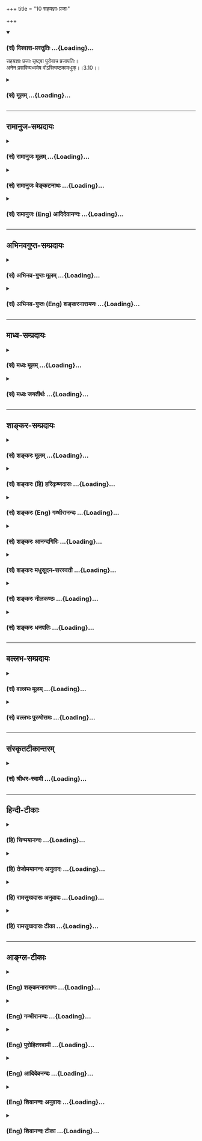+++
title = "10 सहयज्ञाः प्रजाः"

+++
<div class="js_include" newlevelforh1="3" title="(सं) विश्वास-प्रस्तुतिः" unfilled url="/purANam/mahAbhAratam/06-bhIShma-parva/02-bhagavad-gItA-parva/saMskRtam/vishvAsa-prastutiH/03_karma-yogaH/10_sahayajnAH_prajAH.md">
<details open><summary><h3>(सं) विश्वास-प्रस्तुतिः ...{Loading}...</h3></summary>

सहयज्ञाः प्रजाः सृष्ट्वा पुरोवाच प्रजापतिः।  
अनेन प्रसविष्यध्वमेष वोऽस्त्विष्टकामधुक्।।3.10।।
</details>
</div>
<div class="js_include collapsed" newlevelforh1="3" title="(सं) मूलम्" unfilled url="/purANam/mahAbhAratam/06-bhIShma-parva/02-bhagavad-gItA-parva/saMskRtam/mUlam/03_karma-yogaH/10_sahayajnAH_prajAH.md">
<details><summary><h3>(सं) मूलम् ...{Loading}...</h3></summary>

सहयज्ञाः प्रजाः सृष्ट्वा पुरोवाच प्रजापतिः।  
अनेन प्रसविष्यध्वमेष वोऽस्त्विष्टकामधुक्।।3.10।।
</details>
</div>


_________________
## रामानुज-सम्प्रदायः
<div class="js_include collapsed" newlevelforh1="3" title="(सं) रामानुजः मूलम्" unfilled url="/purANam/mahAbhAratam/06-bhIShma-parva/02-bhagavad-gItA-parva/saMskRtam/rAmAnujaH/mUlam/03_karma-yogaH/10_sahayajnAH_prajAH.md">
<details><summary><h3>(सं) रामानुजः मूलम् ...{Loading}...</h3></summary>

।।3.10।। पतिं विश्वरस्य आत्मेश्वरम् (तै0 ना0 11।3) इत्यादिश्रुतेः
निरुपाधिकः प्रजापतिशब्दः सर्वेश्वरं विश्वस्रष्टारं विश्वात्मानं परायणं
नारायणम् आह **पुरा** सर्गकाले स भगवान् **प्रजापतिः**
अनादिकालप्रवृत्ताचित्संसर्गविवशा उपसंहृतनामरूपविभागाः स्वस्मिन् प्रलीनाः
सकलपुरुषार्थनर्हाः चेतनेतरकल्पाः **प्रजाः** समीक्ष्य परमकारुणिकः
तदुज्जिजीवविषया स्वाराधनभूतयज्ञनिर्वृत्तये यज्ञैः **सह ताः सृष्ट्वा**
एवम् **उवाच** **अनेन यज्ञेन प्रसविष्यध्वम्** आत्मनो वृद्धिं कुरुध्वम्।
**एष वो** यज्ञः परमपुरुषार्थलक्षणमोक्षाख्यस्य कामस्य तदनुगुणानां च
कामानां प्रपूरयिता भवतु। कथम्

</details>
</div>
<div class="js_include collapsed" newlevelforh1="3" title="(सं) रामानुजः वेङ्कटनाथः" unfilled url="/purANam/mahAbhAratam/06-bhIShma-parva/02-bhagavad-gItA-parva/saMskRtam/rAmAnujaH/venkaTanAthaH/03_karma-yogaH/10_sahayajnAH_prajAH.md">
<details><summary><h3>(सं) रामानुजः वेङ्कटनाथः ...{Loading}...</h3></summary>

  
  
।।3.10।। उक्तमर्थद्वयंसह यज्ञैः इत्यारभ्यमोघं पार्थ स जीवति 3।16
इत्यन्तेन निन्दाप्रशंसादिभिर्द्रढयतीत्याह
यज्ञशिष्टेनैवेति। सर्वपुरुषार्थसाधननिष्ठानामित्यनेनप्रजाः सृष्ट्वा इति
सामान्यनिर्देशफलितमुक्तम्। अत्र प्रजापतिशब्दस्य
हिरण्यगर्भादिविषयत्वव्युदासायाह पतिं विश्वस्येतीति। हिरण्यगर्भादेरपि न
तु हिरण्यगर्भादिवदण्डाद्यवच्छिन्नस्येत्यर्थः। तत एवोक्तंनिरुपाधिक इति।
श्रुतार्थस्वभावादपि स एव सर्वप्रजापतिरिति
प्रदर्शनायसर्वेश्वरमित्यादिविशेषणोक्तिः। नारायणम् एतदखिलं
नारायणशब्दवाच्यस्यैव हि नारायणानुवाकादिषु प्रतिपाद्यत इति भावः। उक्तं च
जगत्पतित्वं स्रष्ट्टत्वादिकं च समुच्चित्य भगवता पराशरेणकलौ जगत्पतिं
विष्णुं सर्वस्रष्टारमीश्वरम् वि.पु.6।1।50ब्र.पु.च.120।45
इति। अनुमानात्तदुद्धारं कर्तुकामः प्रजापतिः वि.पु.1।4।7 इति च वराहरूपे
भगवति प्रजापतिशब्दः तेनप्रजापतिः तै.ना.1।1
इत्यादिश्रुत्यनुसारात्प्रयुक्तः। किञ्च स्वतन्त्रस्य कर्मपरतन्त्रान्प्रति
नियोगो ह्ययम्। अतोऽत्रप्रजाः सृष्ट्वा इति प्रजाशब्दः सर्वान्
ब्रह्मपर्यन्तान् जगदन्तर्व्यवस्थितान् कर्मजनितसंसारवशवर्तिनो
यज्ञाद्यधिकारिणःप्राणिनः सङ्गृह्णाति। अतोऽत्र प्रजापतिशब्द
उपक्रमस्थप्रजाशब्दानुरोधात् सङ्कोचेन तद्वैरूप्यायोगाच्च
परित्यक्तरूढिरकर्मवश्यं नियोक्तारं सर्वेश्वरं नारायणमाह। तथा
सृज्यसमस्तक्षेत्रज्ञविषयो ह्ययमनवच्छिन्नः प्रजाशब्दः।  
  
पुरेति प्रलयानन्तरकालाभिधानात्ततश्च सदेव सोम्येदमग्र आसीत् ৷৷. तदैक्षत
बहु स्यां प्रजायेयेति छां.उ.6।2।13 सन्मूलाः सोम्येमाः सर्वाः प्रजाः
सदायतनाः छां.उ.6।8।4 एको ह वै नारायण आसीन्न ब्रह्मा नेशानः इत्यारभ्य
बुद्बुदात्र्यक्षः शूलपाणिः पुरुषो जायते ৷৷. तत्र ब्रह्मा चतुर्मुखोऽजायत
महो.1।1सिसृक्षुर्विविधाः प्रजाः मनुः1।8 इत्यादिषु हिरण्यगर्भादेरपि
प्रजात्वावगमान्नारायणस्य च तज्जनकत्वावगतेःप्रजाः सृष्ट्वा इत्यनवच्छेदेन
निर्दिष्टो विश्वस्य स्रष्टा नारायण एवेति स एवात्र प्रजापतिः। किञ्च
तस्माद्यज्ञात्सर्वहुत ऋचः सामानि जज्ञिरे ऋक्सं.6।4।18।4यजुस्सं.31।7
सर्वाणि रूपाणि विचित्य धीरः। नामानि कृत्वाऽभिवदन्यदास्ते इति यज्ञैः सह
सर्वप्रजानां स्रष्ट्टतया निर्दिष्टोऽप्यधिकारपुरुषस्यापि स्रष्टा
सहस्रशीर्षत्वादिविशिष्टः परमपुरुष एव। अतोऽपिसह यज्ञैः प्रजाः सृष्ट्वा
इति निर्दिष्टः प्रजापतिः विश्वस्य स्रष्टा स एव। तथासृष्टिं ततः करिष्यामि
त्वामाविश्य प्रजापते वि.ध.68।51
इत्यादिवचनबलाद्धिरण्यगर्भाख्यप्रजापतिमुखेनापि विश्वस्रष्टा
सर्वभूतान्तरात्मा अपहतपाप्मा दिव्यो देव एको नारायणः सु.उ.7 इति श्रुतः स
एव विश्वात्मा। किञ्चात्र निर्दिश्यमानं देवानां भावनादिकं
परमात्मात्मकानामेवेतिअहं हि सर्वयज्ञानाम् 9।24 इत्यादौ व्यक्तं भविष्यति
यस्मिन्निदं सञ्चविचैति श्वे.उ.4।11 प्रजापतिश्चरति गर्भे अन्तः
य.सं.31।19तै.ना.6।11 इत्यादिकंविश्वस्य स्रष्टारं विश्वात्मानमिति
विशेषणाभ्यां सूचितम्। अतोऽप्यत्र विश्वात्मानं तमेवाह। तथा प्रजापतेः सभां
वेश्म प्रपद्ये छां.उ.8।14।1 इत्यत्र परमप्राप्यतया च
प्रजापतिशब्दनिर्दिष्टोऽपि परमात्मैवेतिन च कार्ये प्रत्यभिसन्धिः
ब्र.सू.4।3।14 इति सूत्रे प्रत्यपादि अतोऽपि परायणं तमेवाह। एवं
सर्वेश्वरमित्यादिविशेषणैः तत्तत्प्रमाणसूचनं कृतम्। एवं
श्यामैकरूपसप्तदशायातयामाज्यदैवतविष्णुविषयप्रजापतिशब्दश्रुतिरप्यनुसन्धेया।  
  
पुराशब्दस्य वचनान्वयं प्रतीतिव्युदासेन
ब्रह्माद्यगोचरसृष्ट्यन्वयव्यक्त्यर्थमाह पुरा सर्गकाले इति।
श्रुतिस्मृत्यादिषु सृष्टिप्रकरणप्रसिद्धिप्रकारमभिप्रैति स भगवानिति
भगवच्छब्देन सृष्ट्यादिपञ्चकृत्योपयुक्तहेयप्रत्यनीककल्याणगुणविशिष्टत्वं
दर्शितम्। तथा मानवे धर्मशास्त्रे प्रथमम्आसीदिदं तमोभूतम् 1।5 इति
प्रलयमभिधायततः स्वयम्भूर्भगवान् 1।6 इति भगवच्छब्देन सर्वस्रष्टा
निर्दिष्टः। अनन्तरं चता यदस्यायनं पूर्वं तेन नारायणः स्मृतः
1।10तद्विसृष्टः स पुरुषो लोके ब्रह्मेति कीर्त्यते 1।11 इति
हिरण्यगर्भाख्यप्रजापतेः स्रष्टा नारायण इत्युक्तम्। अत्र प्रजापतिरुवाच इति
पराक्तया निर्देशस्तु सारथिभूतस्य स्वस्य प्रजापतिशब्दप्रतिपन्नात्
स्वस्माद्भेदोपचारेणेति मन्तव्यम्। एवमुत्तरत्रापि सर्वत्र
पराक्त्वनिर्देशेषु यथार्हमनुसन्धेयम्।  
  
सर्वत्र सृष्टेः संहारपूर्वकत्वदर्शनादत्रापि तथा विवक्षन् संहारस्य
प्रयोजनं सृष्टेर्हेतुं चाह अनादीति। अनवरतसुखदुःखोपभोगायासपरिश्रान्तानां
विश्रमार्थं अश्रान्तापथप्रवृत्तिवासनाविच्छेदार्थं चोपसंहारः। अतो न
संहारे नैर्घृण्यदोषः। तादृशसुखदुःखोपभोगप्रदाने च
परमात्मनित्यसङ्कल्पसिद्धजीवस्वातन्त्र्यनिबन्धनानादिकर्मप्रवाहहेतुकाचित्संसर्ग
एव हेतुरिति न तत्र वैषम्यनैर्घृण्ये। सूत्रितं चवैषम्यनैर्घृण्ये न
सापेक्षत्वात्तथाहि दर्शयतिन कर्माविभागात् ब्र.सू.2।1।3435 इति
चेन्नानादित्वादुपपद्यते चाप्युपलभ्यते चकृतप्रयत्नापेक्षस्तु
विहितप्रतिषिद्धावैयर्थ्यादिभ्यः ब्र.सू.2।3।42 इति। उपसंहृतनामरूपविभागाः
स्वस्मिन् प्रलीना इति। असद्व्यपदेश एकत्वव्यपदेशादिश्च निर्व्यूढः।
नामरूपप्रहाणं स्वस्मिन् प्रलयश्च मोक्षवत्पुरुषार्थ एव स्यादित्याशङ्क्याह
सकलेति। त्रिवर्गेऽप्यनर्हाः किं पुनरपवर्ग इति भावः। तत्र हेतुमाह
चेतनेतरकल्पा इति। स्वप्रकाशत्वेऽप्यत्यन्तज्ञानसङ्कोचात्तत्कल्पत्वम् न तु
ज्ञानविनाशात्। प्रजाः हिरण्यगर्भादिकाः समीक्ष्य सम्यगवलोक्य एतेनजायमानं
हि पुरुषं यं पश्येन्मधुसूदनः म.भा.12।348।73नावेक्षसे यदि ततो
भुवनान्यमूनि नालं प्रभो भवितुमेव कुतः प्रवृत्तिः। एवं निसर्गसुहृदि त्वयि
सर्वजन्तोः स्वामिन्न चित्रमिदमाश्रितवत्सलत्वम्
स्तो.र.10।। इत्यादिकमभिप्रेतम्। स एकाकी न रमते महो.1 इति
श्रुतेःपरमकारुणिकः किल त्वम् इत्यादिस्मृतिसिद्धगुणविशेषे तात्पर्यमाह
परमकारुणिक इति। अवाप्तसमस्तकामस्य जगद्व्यापारानुपपत्तिं परिहरति
तदुज्जिजीवयिषयेति। कारुणिका हि स्वार्थनिरपेक्षा एव परोज्जिजीवयिषया
प्रवर्तन्ते सैव प्रवृत्तिरस्य लीलाऽपीति न दोष इति भावः। यज्ञैः सहेति
निर्देश उज्जीवनोपायविशेषनिष्पत्त्यर्थ इत्यभिप्रायेणाह स्वाराधनेति।  
  
यज्ञैरिति वैविध्यसूचनाय बहुवचननिर्देशे पूर्वं कृतेऽपिअनेन इत्येकवचनेन
परामर्शो जात्येकत्वपर इत्यभिप्रायेणाह अनेन यज्ञेनेति। सहयज्ञाः
इतिशङ्करयादवप्रकाशीयपाठस्त्वप्रासिद्धरनादृतः। प्रसविष्यध्वम् इत्यत्रषूञ्
प्राणिप्रसवेषूङ् गर्भविमोचने इतिधातुद्व्येऽपि प्रजननमात्रप्रतीतिः स्यात्
न च द्वादशाहादिवत् सर्वेषां यज्ञादीनां प्रजामात्रं फलम्। अतः
सन्तत्युपलक्षिता स्वनिष्पाद्या समृद्धिरत्र विवक्षितेत्यभिप्रायेणाह
आत्मनो वृद्धिं कुरुध्वमिति। यज्ञसाध्यः कामो
निषिद्धेतरधर्माविरुद्धसमस्तकाम्यवर्गः तत्रापि मोक्षतत्साधनोपकारिषु
तात्पर्यभूयस्त्वमित्यभिप्रायेण मोक्षतदनुगुणोपादानम्।
रुचिवैचित्र्यज्ञापनाय इष्टशब्देन विशेषणम्। मोक्षस्येष्टकामशब्देन
सङ्ग्रहायपरमपुरुषार्थलक्षणेत्युक्तम्। अवधीरितस्वर्गाय अर्जुनायोपदेशात्मा
फलेषु 2।47श्रेयः परम्  
  

</details>
</div>
<div class="js_include collapsed" newlevelforh1="3" title="(सं) रामानुजः (Eng) आदिदेवानन्दः" unfilled url="/purANam/mahAbhAratam/06-bhIShma-parva/02-bhagavad-gItA-parva/saMskRtam/rAmAnujaH/english/AdidevAnandaH/03_karma-yogaH/10_sahayajnAH_prajAH.md">
<details><summary><h3>(सं) रामानुजः (Eng) आदिदेवानन्दः ...{Loading}...</h3></summary>

3.10 As there is the scriptural text beginning with 'The Lord of
Universe' (Tai. Na., 11.3), it is justifiable to take the term Prajapati
in its wider connotation and interpret it to mean Narayana who is the
Lord of all beings, the creator of the universe and the Self of the
universe. In the beginning, i.e., during the creation, He, the Lord of
beings, saw all beings helpless by their conjunction with beginningless
non-conscient matter, bereft of the distinctions of name and form, and
submerged in Himself. They were incapable of attaining the major ends of
human existence, being almost one with non-conscient matter. He, the
supremely compassionate, with a desire to resuscitate them, created them
together with sacrifice in order that they might perform sacrifices as
His worship and said: 'By this sacrifice, shall you prosper,' i.e.,
multiply and prosper. May this sacrifice fulfil your supreme object of
desire called release (Moksa) and also the other desires that are in
conformity with it. How, then, should this be done;

</details>
</div>


_________________
## अभिनवगुप्त-सम्प्रदायः
<div class="js_include collapsed" newlevelforh1="3" title="(सं) अभिनव-गुप्तः मूलम्" unfilled url="/purANam/mahAbhAratam/06-bhIShma-parva/02-bhagavad-gItA-parva/saMskRtam/abhinava-guptaH/mUlam/03_karma-yogaH/10_sahayajnAH_prajAH.md">
<details><summary><h3>(सं) अभिनव-गुप्तः मूलम् ...{Loading}...</h3></summary>

।।3.10।। सहेति। प्रजापतिः परमात्मा प्रजाः सहैव कर्मभिः ससर्ज। उक्तं च +++(N
omits उक्तं च)+++ तेन प्रजानां कर्मभ्य एव प्रसवः सन्तानः। एतान्येव च इष्टं
संसारं मोक्षं वा दास्यन्ति संगात्संसारं मुक्तसंगत्वान्मोक्षम् इति ।

</details>
</div>
<div class="js_include collapsed" newlevelforh1="3" title="(सं) अभिनव-गुप्तः (Eng) शङ्करनारायणः" unfilled url="/purANam/mahAbhAratam/06-bhIShma-parva/02-bhagavad-gItA-parva/saMskRtam/abhinava-guptaH/english/shankaranArAyaNaH/03_karma-yogaH/10_sahayajnAH_prajAH.md">
<details><summary><h3>(सं) अभिनव-गुप्तः (Eng) शङ्करनारायणः ...{Loading}...</h3></summary>

3.10 Saha-etc. The lord of creatures, the Supreme Soul, created
creatures, just together with actions. It has also been declared by Him
that the procreation i.e., lineage of creatures is through actions
alone; these alone would give them what is desired viz., either the
cycle of birth-and-death or emancipation - the cycle of birth-and-death
is due to attachment and emancipation, due to the freedom from
attachment. The sense-objects deserve to be enjoyed only by those for
whom emancipation is the most important. This is declared :

</details>
</div>


_________________
## माध्व-सम्प्रदायः
<div class="js_include collapsed" newlevelforh1="3" title="(सं) मध्वः मूलम्" unfilled url="/purANam/mahAbhAratam/06-bhIShma-parva/02-bhagavad-gItA-parva/saMskRtam/madhvaH/mUlam/03_karma-yogaH/10_sahayajnAH_prajAH.md">
<details><summary><h3>(सं) मध्वः मूलम् ...{Loading}...</h3></summary>

।।3.10 3.11।। अत्रार्थवादमाह सहयज्ञा इति।

</details>
</div>
<div class="js_include collapsed" newlevelforh1="3" title="(सं) मध्वः जयतीर्थः" unfilled url="/purANam/mahAbhAratam/06-bhIShma-parva/02-bhagavad-gItA-parva/saMskRtam/madhvaH/jayatIrthaH/03_karma-yogaH/10_sahayajnAH_prajAH.md">
<details><summary><h3>(सं) मध्वः जयतीर्थः ...{Loading}...</h3></summary>

।।3.10 3.11।। सहयज्ञाः इत्यादेर्न प्रकृते सङ्गतिर्दृश्यते अत आह
**अत्रे**ति। वर्णाश्रमोचितस्य कर्मणः सर्वथा कर्तव्यत्वे स्तुतिर्निन्दा
परकृतिः पुराकल्पोऽर्थवादः।

</details>
</div>


_________________
## शाङ्कर-सम्प्रदायः
<div class="js_include collapsed" newlevelforh1="3" title="(सं) शङ्करः मूलम्" unfilled url="/purANam/mahAbhAratam/06-bhIShma-parva/02-bhagavad-gItA-parva/saMskRtam/shankaraH/mUlam/03_karma-yogaH/10_sahayajnAH_prajAH.md">
<details><summary><h3>(सं) शङ्करः मूलम् ...{Loading}...</h3></summary>

।।3.10।। **सहयज्ञाः** यज्ञसहिताः **प्रजाः** त्रयो वर्णाः ताः
**सृष्ट्वा** उत्पाद्य पुरा पूर्वं सर्गादौ **उवाच** उक्तवान्
**प्रजापतिः** प्रजानां स्रष्टा **अनेन** यज्ञेन **प्रसविष्यध्वं** प्रसवः
वृद्धिः उत्पत्तिः तं कुरुध्वम्। **एष** यज्ञः वः युष्माकम् **अस्तु** भवतु
**इष्टकामधुक्** इष्टान् अभिप्रेतान् कामान् फलविशेषान् दोग्धीति
इष्टकामधुक्।। कथम्

</details>
</div>
<div class="js_include collapsed" newlevelforh1="3" title="(सं) शङ्करः (हि) हरिकृष्णदासः" unfilled url="/purANam/mahAbhAratam/06-bhIShma-parva/02-bhagavad-gItA-parva/saMskRtam/shankaraH/hindI/harikRShNadAsaH/03_karma-yogaH/10_sahayajnAH_prajAH.md">
<details><summary><h3>(सं) शङ्करः (हि) हरिकृष्णदासः ...{Loading}...</h3></summary>

।।3.10।। इस आगे बतलाये जानेवाले कारणसे भी अधिकारीको कर्म करना चाहिये
सृष्टिके आदिकालमें यज्ञसहित प्रजाको अर्थात् ( ब्राह्मण क्षत्रिय और वैश्य
इन ) तीनों वर्णोंको रचकर जगत्के रचयिता प्रजापतिने कहा कि इस यज्ञसे
तुमलोग प्रसवउत्पत्ति यानी वृद्धिलाभ करो। यह यज्ञतुमलोगोंको इष्ट
कामनाओंका देनेवाला अर्थात् इच्छित फलरूप नाना भोगोंको देनेवाला हो।

</details>
</div>
<div class="js_include collapsed" newlevelforh1="3" title="(सं) शङ्करः (Eng) गम्भीरानन्दः" unfilled url="/purANam/mahAbhAratam/06-bhIShma-parva/02-bhagavad-gItA-parva/saMskRtam/shankaraH/english/gambhIrAnandaH/03_karma-yogaH/10_sahayajnAH_prajAH.md">
<details><summary><h3>(सं) शङ्करः (Eng) गम्भीरानन्दः ...{Loading}...</h3></summary>

3.10 Pura, in the days of yore, in the beginning of creation; srstva,
having created; prajah, the beings, the people of the three castes;
saha-yajnah, together with the sacrifices; Prajapati, the creator of
beings, uvaca, said; 'Anena, by this sacrifice; prasavisyadhvam, you
multiply.' Prasava means origination, growth. 'You accomplish that. Esah
astu, let this sacrifice be; vah, your; ista-kama-dhuk, yielder of
coveted objects of desire.' That which yields (dhuk) coveted (ista)
objects of desire (kama), particular results, is istakama-dhuk. How;

</details>
</div>
<div class="js_include collapsed" newlevelforh1="3" title="(सं) शङ्करः आनन्दगिरिः" unfilled url="/purANam/mahAbhAratam/06-bhIShma-parva/02-bhagavad-gItA-parva/saMskRtam/shankaraH/AnandagiriH/03_karma-yogaH/10_sahayajnAH_prajAH.md">
<details><summary><h3>(सं) शङ्करः आनन्दगिरिः ...{Loading}...</h3></summary>

।।3.10।। नित्यस्य कर्मणो नैमित्तिकसहितस्याधिकृतेन कर्तव्यत्वे
हेत्वन्तरपरत्वेनानन्तरश्लोकमवतारयति **इतश्चेति।** कथं पुनरनेन यज्ञेन
वृद्धिरस्माभिः शक्या कर्तुमित्याशङ्क्याह **एष इति।**

</details>
</div>
<div class="js_include collapsed" newlevelforh1="3" title="(सं) शङ्करः मधुसूदन-सरस्वती" unfilled url="/purANam/mahAbhAratam/06-bhIShma-parva/02-bhagavad-gItA-parva/saMskRtam/shankaraH/madhusUdana-sarasvatI/03_karma-yogaH/10_sahayajnAH_prajAH.md">
<details><summary><h3>(सं) शङ्करः मधुसूदन-सरस्वती ...{Loading}...</h3></summary>

।।3.10।। प्रजापतिवचनादप्यधिकृतेन कर्म कर्तव्यमित्याह सहयज्ञा
इत्यादिचतुर्भिः। सह यज्ञेन विहितकर्मकलापेन वर्तन्ते इति सहयज्ञाः।
कर्माधिकृता इति यावत्। वोपसर्जनस्य इति पक्षे सादेशाभावः। प्रजाः
त्रीन्वर्णान् पुरा कल्पादौ सृष्ट्वोवाच प्रजानां पतिः स्रष्टा।
किमुवाचेत्याह अनेने यज्ञेन स्वाश्रमोचितधर्मेण प्रसविष्यध्वं प्रसूयध्वम्।
प्रसवो वृद्धिः। उत्तरोत्तरामभिवृद्धिं लभध्वमित्यर्थः। कथमनेन वृद्धिः
स्यादत आह एष यज्ञाख्यो धर्मो वो युष्माकं
इष्टकामधुक्इष्टानभिमतान्कामान्काम्यानि फलानि दोग्धि प्रापयतीति तथा।
अभीष्टभोगप्रदोऽस्त्वित्यर्थः। अत्र यद्यपि
यज्ञग्रहणमावश्यककर्मोपलक्षणार्थं अकरणे प्रत्यवायस्याग्रे कथनात्।
काम्यकर्मणां च प्रकृते प्रस्तावो नास्त्येवमा कर्मफलहेतुर्भूः इत्यनेन
निराकृतत्वात् तथापि नित्यकर्मणामप्यानुषङ्गिकफलसद्भावात्एष
वोऽस्त्विष्टकामधुक् इत्युपपद्यते। तथाचापस्तम्बः स्मरति तद्यथाम्रे
फलार्थे निमिते छायागन्धावनूत्पद्येते एवं धर्मं चर्यमाणमर्था
अनूत्पद्यन्ते नोचेदनूत्पद्यन्ते न धर्महानिर्भवति इति। फलसद्भावेऽपि
तदभिसंध्यनभिसंधिभ्यां काम्यनित्ययोर्विशेषः। अनभिसंहितस्यापि
वस्तुस्वभावादुत्पत्तौ न विशेषः। विस्तरेण चाग्रे प्रतिपादयिष्यते।

</details>
</div>
<div class="js_include collapsed" newlevelforh1="3" title="(सं) शङ्करः नीलकण्ठः" unfilled url="/purANam/mahAbhAratam/06-bhIShma-parva/02-bhagavad-gItA-parva/saMskRtam/shankaraH/nIlakaNThaH/03_karma-yogaH/10_sahayajnAH_prajAH.md">
<details><summary><h3>(सं) शङ्करः नीलकण्ठः ...{Loading}...</h3></summary>

।।3.10।। एतदेवार्थवादेन द्रढयति **सहेति।** यज्ञैः सहेति
सहयज्ञाः। वोपसर्जनस्य इति पक्षे सादेशाभावः। कर्माधिकृता इति यावत्।
प्रजास्त्रैवर्णिकाः। अनेन यज्ञेन प्रसविष्यध्वं प्रसवो वृद्धिस्तां
लभध्वम्। एष यज्ञो वो युष्माकमिष्टकामधुगिष्टार्थपूरकोऽस्तु।

</details>
</div>
<div class="js_include collapsed" newlevelforh1="3" title="(सं) शङ्करः धनपतिः" unfilled url="/purANam/mahAbhAratam/06-bhIShma-parva/02-bhagavad-gItA-parva/saMskRtam/shankaraH/dhanapatiH/03_karma-yogaH/10_sahayajnAH_prajAH.md">
<details><summary><h3>(सं) शङ्करः धनपतिः ...{Loading}...</h3></summary>

।।3.10।। इतश्च हेतोरधिकृतेन कर्म कर्तव्यं प्रजापतिर्ब्रह्मा सर्गादौ
यज्ञसहिताः त्रैवर्णिकाः प्रजाः सृष्ट्वोवाच। अनेन यज्ञेन कर्मणा
प्रसविष्यध्वं वृद्धिं लभत्वं उत्पत्तिं कुरुध्वम्।
वृद्य्धादिहेतुत्वमस्यास्तीत्याह। एष यज्ञो वो युष्माकमभिप्रेतभोगप्रदो
भवतु।

</details>
</div>


_________________
## वल्लभ-सम्प्रदायः
<div class="js_include collapsed" newlevelforh1="3" title="(सं) वल्लभः मूलम्" unfilled url="/purANam/mahAbhAratam/06-bhIShma-parva/02-bhagavad-gItA-parva/saMskRtam/vallabhaH/mUlam/03_karma-yogaH/10_sahayajnAH_prajAH.md">
<details><summary><h3>(सं) वल्लभः मूलम् ...{Loading}...</h3></summary>

।।3.10 3.11।। किञ्च श्रुतं च सर्गप्रकरणे यज्ञोपलक्षणकर्मसहितप्रजोत्पादनं
ब्रह्मणेति कर्मणोऽवश्यकर्त्तव्यतामाह सहेति चतुर्भिः। यज्ञाधिकृताः
ब्राह्मणाद्याः प्रजाः सहयज्ञाः सृष्ट्वोवाच एष यज्ञो व इष्टकामधुनिति।
ज्ञानमोक्षादिहेतुत्वं प्रकारान्तरेण वरप्रदानं तदाह अस्त्विति। न चेयं
काम्यकर्मप्रशंसा कामधुक्त्वेनेष्टमात्रसाधकत्वाद्यज्ञादेर्विहितस्य
नियतकर्मणः अन्यथाऽक्रामितोऽपि मोक्षः स्यात् तेन
सर्वपुरुषार्थहेतुत्वमुक्तं भवति तदेवाह देवानिति। अनेन यज्ञेन
विष्ण्वादीन् देवान् भावयत्। तदा परं श्रेय आत्यन्तिकमवाप्स्यथेति भावः।

</details>
</div>
<div class="js_include collapsed" newlevelforh1="3" title="(सं) वल्लभः पुरुषोत्तमः" unfilled url="/purANam/mahAbhAratam/06-bhIShma-parva/02-bhagavad-gItA-parva/saMskRtam/vallabhaH/puruShottamaH/03_karma-yogaH/10_sahayajnAH_prajAH.md">
<details><summary><h3>(सं) वल्लभः पुरुषोत्तमः ...{Loading}...</h3></summary>

  
  
।।3.10।। ननु तादृशं कर्म त्याज्यमेव चेत्त्वन्मतं तदा केनोक्तं कथमाचरति
लोकः इत्याशङ्क्यैतत्कर्म प्रवृत्तिपरं मदाज्ञया
प्रवृत्तिप्रवर्त्तकब्रह्मणोक्तं लोकः समाचरतीत्याह सहयज्ञा इति।
प्रजापतिर्ब्रह्मा सहयज्ञाः प्रजाः सृष्ट्वा प्रवृत्तिधर्मसहिताः प्रजाः
सृष्ट्वा पुरा मदवतारात् पूर्वमुवाच। मत्प्रादुर्भावानन्तरं तु मया
भक्तिरेवोक्तेति ज्ञापनाय पुरेत्युक्तम्। तद्वाक्यमेवाह अनेनेति। अनेन
यज्ञेन प्रसविष्वध्वं प्रकर्षेण वृद्धिं प्राप्स्यथ। किञ्च एष यज्ञः वो
युष्माकं इष्टकामधुक् अभीष्टफलदोऽस्तु भगवदाज्ञया ब्रह्मवाक्यं न मृषा
भवतीति वरमेव दत्तवान्।  
  

</details>
</div>


_________________
## संस्कृतटीकान्तरम्
<div class="js_include collapsed" newlevelforh1="3" title="(सं) श्रीधर-स्वामी" unfilled url="/purANam/mahAbhAratam/06-bhIShma-parva/02-bhagavad-gItA-parva/saMskRtam/shrIdhara-svAmI/03_karma-yogaH/10_sahayajnAH_prajAH.md">
<details><summary><h3>(सं) श्रीधर-स्वामी ...{Loading}...</h3></summary>

।।3.10।। प्रजापतिवचनादपि कर्मकर्तैव श्रेष्ठ इत्याह **सहयज्ञा इति**
चतुर्भिः। यज्ञेन सह वर्तन्ते इति सहयज्ञाः यज्ञाधिकृता ब्राह्मणाद्याः
प्रजाः पुरा सर्गादौ सृष्ट्वा ब्रह्मेदमुवाच। अनेन यज्ञेन प्रसविष्यध्वं
प्रसूयध्वम्। प्रसवो वृद्धिः। उत्तरोत्तरामभिवृद्धिं लभध्वमित्यर्थः। तत्र
हेतुः। एष यज्ञो वो युष्माकमिष्टकामधुगिष्टान्काभान्दोग्धीति तथा।
अभीष्टभोगप्रदोऽस्त्वित्यर्थः। अन्न च यज्ञग्रहणमावश्यककर्मोपलक्षणार्थम्।
काम्यकर्म प्रशंसा तु प्रकरणेऽसंगतापि सामान्यतोऽकर्मणः
कर्मश्रेष्ठमित्येतदर्थेत्यदोषः।

</details>
</div>


_________________
## हिन्दी-टीकाः
<div class="js_include collapsed" newlevelforh1="3" title="(हि) चिन्मयानन्दः" unfilled url="/purANam/mahAbhAratam/06-bhIShma-parva/02-bhagavad-gItA-parva/hindI/chinmayAnandaH/03_karma-yogaH/10_sahayajnAH_prajAH.md">
<details><summary><h3>(हि) चिन्मयानन्दः ...{Loading}...</h3></summary>

।।3.10।। स्वयं सृष्टिकर्त्ता प्रजापति पंचमहाभूतों की सृष्टि रचकर अन्य
प्राणियों के साथ मनुष्य को भी कर्म करने और फल पाने के लिये उत्पन्न करते
हैं। उस समय वे यज्ञ को भी बनाते हैं अर्थात् उसका उपदेश देते हैं। यज्ञ का
अर्थ है समर्पण बुद्धि और सेवा भाव से किये हुये कर्म। प्रकृति में सर्वत्र
यज्ञ की भावना स्पष्ट दिखाई देती है। सूर्य प्रकाशित होता है और चन्द्रमा
प्रगट होता है समुद्र स्पन्दित होता है पृथ्वी प्राणियों को धारण करती है
ये सब मातृभाव से तथा यज्ञ की भावना से कर्म करते हैं जिनमें रंचमात्र भी
आसक्ति नहीं होती।  
  
ब्रह्माण्ड की शक्तियाँ और प्राकृतिक घटना चक्र अपने आप सब की सेवा में
संलग्न रहता है। जगत् में जीवन के प्रादुर्भाव के पूर्व ही प्रकृति ने उसके
लिये उचित क्षेत्र निर्माण कर रखा था। जब विभिन्न स्तरों पर जीवन का विकास
होता है तब भी हम प्रकृति में सर्वत्र चल रहा यज्ञ कर्म देख सकते हैं जिसके
कारण सबका अस्तित्व बना रहता है और विकास होता रहता है। उपर्युक्त सिद्धांत
को काव्यात्मकभाषा में यह अर्थ गर्भित श्लोक प्रस्तुत करता है।
सृष्टिकर्त्ता ब्रह्मा जी ने सेवा की भावना तथा यज्ञ करने की क्षमता के साथ
जगत् की रचना की। मानो उन्होंने घोषणा की इस यज्ञ में तुम वृद्धि को
प्राप्त हो यह तुम्हारे लिये कामधेनु सिद्ध हो। पौराणिक कथाओं के अनुसार
कामधेनु नामक गाय वशिष्ट ऋषि के पास थी जो सभी इच्छाओं की पूर्ति करती थी।
इसलिये इस शब्द का अर्थ इतना ही है कि यदि मनुष्य सहयोग और अनुशासन में रह
कर अनासक्ति और त्याग की भावना से कर्म करने में तत्पर रहे तो उसके लिये
कोई लक्ष्य अप्राप्य नहीं हो सकता। यज्ञ से इसका कैसे सम्पादन किया जा सकता
है

</details>
</div>
<div class="js_include collapsed" newlevelforh1="3" title="(हि) तेजोमयानन्दः अनुवादः" unfilled url="/purANam/mahAbhAratam/06-bhIShma-parva/02-bhagavad-gItA-parva/hindI/tejomayAnandaH/anuvAdaH/03_karma-yogaH/10_sahayajnAH_prajAH.md">
<details><summary><h3>(हि) तेजोमयानन्दः अनुवादः ...{Loading}...</h3></summary>

।।3.10।। प्रजापति (सृष्टिकर्त्ता) ने (सृष्टि के) आदि में यज्ञ सहित प्रजा
का निर्माण कर कहा इस यज्ञ द्वारा तुम वृद्धि को प्राप्त हो और यह यज्ञ
तुम्हारे लिये इच्छित कामनाओं को पूर्ण करने वाला (इष्टकामधुक्) होवे।।  
  

</details>
</div>
<div class="js_include collapsed" newlevelforh1="3" title="(हि) रामसुखदासः अनुवादः" unfilled url="/purANam/mahAbhAratam/06-bhIShma-parva/02-bhagavad-gItA-parva/hindI/rAmasukhadAsaH/anuvAdaH/03_karma-yogaH/10_sahayajnAH_prajAH.md">
<details><summary><h3>(हि) रामसुखदासः अनुवादः ...{Loading}...</h3></summary>

।।3.10 -- 3.11।। प्रजापति ब्रह्माजीने सृष्टिके आदिकालमें
कर्तव्य-कर्मोंके विधानसहित प्रजा-(मनुष्य आदि-) की रचना करके उनसे
(प्रधानतया मनुष्योंसे) कहा कि तुमलोग इस कर्तव्यके द्वारा सबकी वृद्धि करो
और वह कर्तव्य-कर्म-रूप यज्ञ तुमलोगोंको कर्तव्य-पालनकी आवश्यक सामग्री
प्रदान करनेवाला हो। अपने कर्तव्य-कर्मके द्वारा तुमलोग देवताओंको उन्नत
करो और वे देवतालोग अपने कर्तव्यके द्वारा तुमलोगोंको उन्नत करें। इस
प्रकार एक-दूसरेको उन्नत करते हुए तुमलोग परम कल्याणको प्राप्त हो जाओगे।

</details>
</div>
<div class="js_include collapsed" newlevelforh1="3" title="(हि) रामसुखदासः टीका" unfilled url="/purANam/mahAbhAratam/06-bhIShma-parva/02-bhagavad-gItA-parva/hindI/rAmasukhadAsaH/TIkA/03_karma-yogaH/10_sahayajnAH_prajAH.md">
<details><summary><h3>(हि) रामसुखदासः टीका ...{Loading}...</h3></summary>

।।3.10।।***व्याख्या--*'सहयज्ञाः प्रजाः सृष्ट्वा पुरोवाच
प्रजापतिः'--**ब्रह्माजी प्रजा (सृष्टि) के रचयिता एवं उसके स्वामी हैं;
अतः अपने कर्तव्यका पालन करनेके साथ वे प्रजाकी रक्षा तथा उसके कल्याणका
विचार करते रहते हैं। कारण कि जो जिसे उत्पन्न करता है, उसकी रक्षा करना
उसका कर्तव्य हो जाता है। ब्रह्माजी प्रजाकी रचना करते, उसकी रक्षामें
तत्पर रहते तथा सदा उसके हितकी बात सोचते हैं। इसलिये वे 'प्रजापति' कहलाते
हैं।  
  
सृष्टि अर्थात् सर्गके आरम्भमें ब्रह्माजीने कर्तव्य-कर्मोंकी योग्यता और
विवेक-सहित मनुष्योंकी रचना की है **(टिप्पणी प₀ 128)**। अनुकूल और
प्रतिकूल परिस्थितिका सदुपयोग कल्याण करनेवाला है। इसलिये ब्रह्माजीने
अनुकूल-प्रतिकूल परिस्थितिका सदुपयोग करनेका विवेक साथ देकर ही मनुष्योंकी
रचना की है। सत्- असत् का विचार करनेमें पशु, पक्षी, वृक्ष आदिके द्वारा
स्वाभाविक परोपकार (कर्तव्यपालन) होता है; किन्तु मनुष्यको तो भगवत्कृपासे
विशेष विवेक-शक्ति मिली हुई है। अतः यदि वह अपने विवेकको महत्त्व देकर
अकर्तव्य न करे तो उसके द्वारा भी स्वाभाविक लोक-हितार्थ कर्म हो सकते हैं।

</details>
</div>


_________________
## आङ्ग्ल-टीकाः
<div class="js_include collapsed" newlevelforh1="3" title="(Eng) शङ्करनारायणः" unfilled url="/purANam/mahAbhAratam/06-bhIShma-parva/02-bhagavad-gItA-parva/english/shankaranArAyaNaH/03_karma-yogaH/10_sahayajnAH_prajAH.md">
<details><summary><h3>(Eng) शङ्करनारायणः ...{Loading}...</h3></summary>

3.10. Having created creatures formerly \[at the time of creation\]
together with necessary action, the Lord of creatures declared : 'By
means of this, you shalll propagate yourselves; and let this be your
wish-fulfilling-cow.'

</details>
</div>
<div class="js_include collapsed" newlevelforh1="3" title="(Eng) गम्भीरानन्दः" unfilled url="/purANam/mahAbhAratam/06-bhIShma-parva/02-bhagavad-gItA-parva/english/gambhIrAnandaH/03_karma-yogaH/10_sahayajnAH_prajAH.md">
<details><summary><h3>(Eng) गम्भीरानन्दः ...{Loading}...</h3></summary>

3.10 In the days of yore, having created the beings together with the
sacrifices, Prajapati said: 'By this you multiply. Let this be your
yielder of coveted objects of desire.'

</details>
</div>
<div class="js_include collapsed" newlevelforh1="3" title="(Eng) पुरोहितस्वामी" unfilled url="/purANam/mahAbhAratam/06-bhIShma-parva/02-bhagavad-gItA-parva/english/purohitasvAmI/03_karma-yogaH/10_sahayajnAH_prajAH.md">
<details><summary><h3>(Eng) पुरोहितस्वामी ...{Loading}...</h3></summary>

3.10 In the beginning, when God created all beings by the sacrifice of
Himself, He said unto them: Through sacrifice you can procreate, and it
shall satisfy all your desires.

</details>
</div>
<div class="js_include collapsed" newlevelforh1="3" title="(Eng) आदिदेवनन्दः" unfilled url="/purANam/mahAbhAratam/06-bhIShma-parva/02-bhagavad-gItA-parva/english/AdidevanandaH/03_karma-yogaH/10_sahayajnAH_prajAH.md">
<details><summary><h3>(Eng) आदिदेवनन्दः ...{Loading}...</h3></summary>

3.10 In the beginning the Lord of all beings, creating man along with
the sacrifice, said: 'By this shall you prosper; this shall be the cow
of plenty granting all your wants.'

</details>
</div>
<div class="js_include collapsed" newlevelforh1="3" title="(Eng) शिवानन्दः अनुवादः" unfilled url="/purANam/mahAbhAratam/06-bhIShma-parva/02-bhagavad-gItA-parva/english/shivAnandaH/anuvAdaH/03_karma-yogaH/10_sahayajnAH_prajAH.md">
<details><summary><h3>(Eng) शिवानन्दः अनुवादः ...{Loading}...</h3></summary>

3.10 The Creator, having in the beginning (of creation) created mankind
together with sacrifice, said, "By this shall ye propagate; let this be
the milch cow of your desires (the cow which yields all the desired
objects)."

</details>
</div>
<div class="js_include collapsed" newlevelforh1="3" title="(Eng) शिवानन्दः टीका" unfilled url="/purANam/mahAbhAratam/06-bhIShma-parva/02-bhagavad-gItA-parva/english/shivAnandaH/TIkA/03_karma-yogaH/10_sahayajnAH_prajAH.md">
<details><summary><h3>(Eng) शिवानन्दः टीका ...{Loading}...</h3></summary>

3.10 सहयज्ञाः together with sacrifice; प्रजाः mankind; सृष्ट्वा having
created; पुरा in the beginning; उवाच said; प्रजापतिः Prajapati; अनेन by
this; प्रसविष्यध्वम् shall ye propagate; एषः this; वः your; अस्तु let
be; इष्टकामधुक् milch cow of desires.Commentary Prajapati is the Creator
or Brahma. Kamadhuk is another name for the cow Kamadhenu. Kamadhenu is
the cow of Indra from which everyone can milk whatever one desires.
(Cf.VIII.4IX.2427X.25).

</details>
</div>
